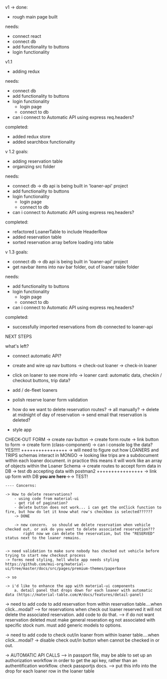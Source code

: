 v1 -> 
done: 
- rough main page built

needs: 
- connect react
- connect db
- add functionality to buttons
- login functionality

v1.1
- adding redux

needs: 
- connect db
- add functionality to buttons
- login functionality
    - login page
    - connect to db
- can i connect to Automatic API using express req.headers?

completed:
- added redux store
- added searchbox functionality

v 1.2
goals: 
- adding reservation table
- organizing src folder


needs: 
- connect db -> db api is being built in 'loaner-api' project
- add functionality to buttons
- login functionality
    - login page
    - connect to db
- can i connect to Automatic API using express req.headers?

completed:
- refactored LoanerTable to include HeaderRow
- added reservation table
- sorted reservation array before loading into table


v 1.3
goals: 
- connect db -> db api is being built in 'loaner-api' project
- get navbar items into nav bar folder, out of loaner table folder

needs: 
- add functionality to buttons
- login functionality
    - login page
    - connect to db
- can i connect to Automatic API using express req.headers?

completed: 
- successfully imported reservations from db connected to loaner-api


NEXT STEPS

what's left?

- connect automatic API?

- create and wire up nav buttons
    -> check-out loaner
    -> check-in loaner

- click on loaner to see more info
    -> loaner card: automatic data, checkin / checkout buttons, trip data?

- add / de-fleet loaners
- polish reserve loaner form validation
- how do we want to delete reservation routes?
    -> all manually?
    -> delete at midnight of day of reservation -> send email that reservation is deleted?

- style app



CHECK-OUT FORM
    -> create nav button
    -> create form route
    -> link button to form
    -> create form (class-component)
    -> can i console log the data?  YES!!!!!
    ++++++++++++++++
    -> will need to figure out how LOANERS and TRIPS schemas interact in MONGO -> looking like trips are a subdocument within each loaner document.  in practice this means it will work like an array of objects within the Loaner Schema
    -> create routes to accept form data in DB
    -> test db accepting data with postman2
    ++++++++++++++++
    -> link up form with DB
    **you are here**->-> TEST!
    
    ---- Concerns: 
        
    -> How to delete reservations?
        - using code from material-ui
        - get rid of pagination?
        - delete button does not work... i can get the onClick function to fire, but how do let it know what row's checkbox is selected??????
        -> DONE

        -> new concern.  so should we delete reservation when vehicle checked out. or ask do you want to delete associated reservation???
            right now we can delete the reservation, but the "RESERVED" status next to the loaner remains.


    -> need validation to make sure nobody has checked out vehicle before trying to start new checkout process
    -> forms need styling, hell whole app needs styling
    https://github.com/mui-org/material-ui/tree/master/docs/src/pages/premium-themes/paperbase

    -> so 

    -> i'd like to enhance the app with material-ui components
        a. detail panel that drops down for each loaner with automatic data (https://material-table.com/#/docs/features/detail-panel)


-> need to add code to add reservation from within reservation table....when click...modal?
--> for reservations when check out loaner reserved it will not delete the associated reservation.  add code to do that.
--> if do not want reservation deleted must make general reseration eg not associated with specific stock num.  must add generic models to options.

-> need to add code to check out/in loaner from within loaner table....when click...modal?
-> disable check out/in button when cannot be checked in or out.


-> AUTOMATIC API CALLS
--> in passport file, may be able to set up an authorization workflow
    in order to get the api key, rather than an authentification workflow.  check passportjs docs.
--> put this info into the drop for each loaner row in the loaner
    table
